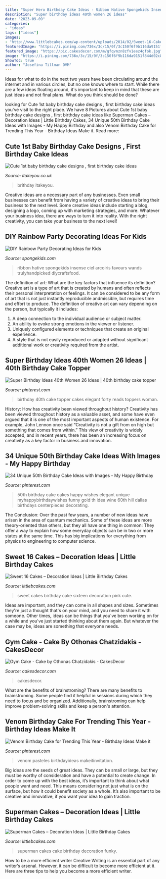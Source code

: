 ```yaml
---
title: "Super Hero Birthday Cake Ideas - Ribbon Hative Spongekids Insense Ciel Arcoiris Favours Wands Trulyhandpicked Diycraftsfood"
description: "Super birthday ideas 40th women 26 ideas"
date: "2023-09-09"
categories:
- "ideas"
tags: ["ideas"]
images:
- "http://www.littlebcakes.com/wp-content/uploads/2014/02/Sweet-16-Cakes.jpg"
featuredImage: "https://i.pinimg.com/736x/3c/15/0f/3c150f6f9b116da9151f844d02c8e4ff.jpg"
featured_image: "https://pic.cakesdecor.com/m/gfqvnzn8zfv1eez4gfok.jpg"
image: "https://i.pinimg.com/736x/3c/15/0f/3c150f6f9b116da9151f844d02c8e4ff.jpg"
ShowToc: true
author: "Josefina Tillman DVM"
---
```



Ideas for what to do in the next two years have been circulating around the internet and in various circles, but no one knows where to start. While there are a few ideas floating around, it's important to keep in mind that these are just ideas and not final plans. What do you think should be done?

	

		
looking for Cute 1st baby birthday cake designs , first birthday cake ideas you've visit to the right place. We have 8 Pictures about Cute 1st baby birthday cake designs , first birthday cake ideas like Superman Cakes – Decoration Ideas | Little Birthday Cakes, 34 Unique 50th Birthday Cake Ideas with Images - My Happy Birthday and also Venom Birthday Cake for Trending This Year - Birthday Ideas Make it. Read more:
		
    
## Cute 1st Baby Birthday Cake Designs , First Birthday Cake Ideas

<img loading=lazy src="https://www.itakeyou.co.uk/wp-content/uploads/2020/09/1st-brithday-cake.jpg" onerror="this.onerror=null;this.src='https://tse2.mm.bing.net/th?id=OIP.9xcxUvRH1TxzLzjjckUQuQHaOS&amp;pid=15.1';" alt="Cute 1st baby birthday cake designs , first birthday cake ideas">

_Source: itakeyou.co.uk_

>brithday itakeyou. 

	

Creative ideas are a necessary part of any businesses. Even small businesses can benefit from having a variety of creative ideas to bring their business to the next level. Some creative ideas include starting a blog, designing a logo, coming up with marketing strategies, and more. Whatever your business idea, there are ways to turn it into reality. With the right creativity, you can take your business to the next level!

    
## DIY Rainbow Party Decorating Ideas For Kids

<img loading=lazy src="https://spongekids.com/wp-content/uploads/2014/11/diy-rainbow-party-decorating-ideas/4-candy-decoration.jpg" onerror="this.onerror=null;this.src='https://tse4.mm.bing.net/th?id=OIP.GfTxgQhCKywEmuWykiSTCAHaLG&amp;pid=15.1';" alt="DIY Rainbow Party Decorating Ideas for Kids">

_Source: spongekids.com_

>ribbon hative spongekids insense ciel arcoiris favours wands trulyhandpicked diycraftsfood. 

	

The definition of art: What are the key factors that influence its definition?
Creative art is a type of art that is created by humans and often reflects their personal interpretation or feelings. It can be considered to be any form of art that is not just instantly reproducible andmissible, but requires time and effort to produce. The definition of creative art can vary depending on the person, but typically it includes:
1. A deep connection to the individual audience or subject matter.
2. An ability to evoke strong emotions in the viewer or listener.
3. Uniquely configured elements or techniques that create an original experience.
4. A style that is not easily reproduced or adapted without significant additional work or creativity required from the artist.

    
## Super Birthday Ideas 40th Women 26 Ideas | 40th Birthday Cake Topper

<img loading=lazy src="https://i.pinimg.com/736x/e2/98/3c/e2983c455434d31247fa2a832b49ed72.jpg" onerror="this.onerror=null;this.src='https://tse2.mm.bing.net/th?id=OIP.bAasmcgiRFEJfaz40kmyZQAAAA&amp;pid=15.1';" alt="Super Birthday Ideas 40th Women 26 Ideas | 40th birthday cake topper">

_Source: pinterest.com_

>birthday 40th cake topper cakes elegant forty reads toppers woman. 

	

History: How has creativity been viewed throughout history?
Creativity has been viewed throughout history as a valuable asset, and some have even argued that it is one of the most important aspects of human existence. For example, John Lennon once said “Creativity is not a gift from on high but something that comes from within.” This view of creativity is widely accepted, and in recent years, there has been an increasing focus on creativity as a key factor in business and innovation.

    
## 34 Unique 50th Birthday Cake Ideas With Images - My Happy Birthday

<img loading=lazy src="https://i.pinimg.com/736x/47/4b/4e/474b4e812b6cdd5fdfc0236abe217815--th-birthday-th-birthday-cakes-for-men.jpg" onerror="this.onerror=null;this.src='https://tse4.mm.bing.net/th?id=OIP.DrivXUMkAqrOWxK0lGrHGAHaKE&amp;pid=15.1';" alt="34 Unique 50th Birthday Cake Ideas with Images - My Happy Birthday">

_Source: pinterest.com_

>50th birthday cake cakes happy wishes elegant unique myhappybirthdaywishes funny gold th idea wine 60th hill dallas birthdays centerpieces decorating. 

	

The Conclusion:
Over the past few years, a number of new ideas have arisen in the area of quantum mechanics. Some of these ideas are more theory-oriented than others, but they all have one thing in common: They offer a way to explain how some everyday objects can be in two or more states at the same time. This has big implications for everything from physics to engineering to computer science.

    
## Sweet 16 Cakes – Decoration Ideas | Little Birthday Cakes

<img loading=lazy src="http://www.littlebcakes.com/wp-content/uploads/2014/02/Sweet-16-Cakes.jpg" onerror="this.onerror=null;this.src='https://tse3.mm.bing.net/th?id=OIP.ugYtZk43OYDZ0EfsAI7ZngHaL7&amp;pid=15.1';" alt="Sweet 16 Cakes – Decoration Ideas | Little Birthday Cakes">

_Source: littlebcakes.com_

>sweet cakes birthday cake sixteen decoration pink cute. 

	

Ideas are important, and they can come in all shapes and sizes. Sometimes they're just a thought that's on your mind, and you need to share it with someone. Other times, ideas can be things that you've been working on for a while and you've just started thinking about them again. But whatever the case may be, ideas are something that everyone needs.

    
## Gym Cake - Cake By Othonas Chatzidakis - CakesDecor

<img loading=lazy src="https://pic.cakesdecor.com/m/gfqvnzn8zfv1eez4gfok.jpg" onerror="this.onerror=null;this.src='https://tse3.mm.bing.net/th?id=OIP.QdROKcDpYIuhX-erAtQEUwHaLV&amp;pid=15.1';" alt="Gym Cake - Cake by Othonas Chatzidakis - CakesDecor">

_Source: cakesdecor.com_

>cakesdecor. 

	

What are the benefits of brainstroming?
There are many benefits to brainstroming. Some people find it helpful in sessions during which they need to focus and be organized. Additionally, brainstroming can help improve problem-solving skills and keep a person's attention.

    
## Venom Birthday Cake For Trending This Year - Birthday Ideas Make It

<img loading=lazy src="https://i.pinimg.com/736x/3c/15/0f/3c150f6f9b116da9151f844d02c8e4ff.jpg" onerror="this.onerror=null;this.src='https://tse3.mm.bing.net/th?id=OIP.gjnjSBWRPL-TyMaS1pI56wHaJ3&amp;pid=15.1';" alt="Venom Birthday Cake for Trending This Year - Birthday Ideas Make it">

_Source: pinterest.com_

>venom pasteles birthdayideas makeitinvitation. 

	

Big ideas are the seeds of great ideas. They can be small or large, but they must be worthy of consideration and have a potential to create change. In order to come up with the best ideas, it’s important to think about what people want and need. This means considering not just what is on the surface, but how it could benefit society as a whole. It’s also important to be creative and innovative, if you want your idea to gain traction.

    
## Superman Cakes – Decoration Ideas | Little Birthday Cakes

<img loading=lazy src="http://www.littlebcakes.com/wp-content/uploads/2013/08/Superman-Cakes-Images.jpg" onerror="this.onerror=null;this.src='https://tse3.mm.bing.net/th?id=OIP.EvZTr6MLS-bJusV8JJq0IAHaJ4&amp;pid=15.1';" alt="Superman Cakes – Decoration Ideas | Little Birthday Cakes">

_Source: littlebcakes.com_

>superman cakes cake birthday decoration funky. 

	

How to be a more efficient writer
Creative Writing is an essential part of any writer’s arsenal. However, it can be difficult to become more efficient at it. Here are three tips to help you become a more efficient writer.

